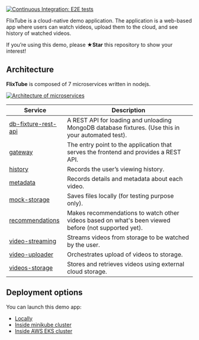 [![Continuous Integration: E2E tests](https://github.com/korenandr/flixtube/actions/workflows/playwright.yml/badge.svg)](https://github.com/korenandr/flixtube/actions/workflows/playwright.yml)

FlixTube is a cloud-native demo application. The application is a web-based app where users can watch videos, upload them to the cloud, and see history of watched videos.

If you’re using this demo, please **★Star** this repository to show your interest!

## Architecture

**FlixTube** is composed of 7 microservices written in nodejs.

[![Architecture of
microservices](/docs/img/architecture-diagram.png)](/docs/img/architecture-diagram.png)


| Service                                              | Description                                                                                         |
| ---------------------------------------------------- | --------------------------------------------------------------------------------------------------- |
| [db-fixture-rest-api](/services/db-fixture-rest-api) | A REST API for loading and unloading MongoDB database fixtures. (Use this in your automated test).  |
| [gateway](/services/gateway)                         | The entry point to the application that serves the frontend and provides a REST API.                |
| [history](/services/history)                         | Records the user’s viewing history.                                                                 |
| [metadata](/services/metadata)                       | Records details and metadata about each video.                                                      |
| [mock-storage](/services/mock-storage)               | Saves files locally (for testing purpose only).                                                     |
| [recommendations](/services/recommendations)         | Makes recommendations to watch other videos based on what's been viewed before (not supported yet). |
| [video-streaming](/services/video-streaming)         | Streams videos from storage to be watched by the user.                                              |
| [video-uploader](/services/video-uploader)           | Orchestrates upload of videos to storage.                                                           |
| [videos-storage](/services/videos-storage)           | Stores and retrieves videos using external cloud storage.                                           |

## Deployment options

You can launch this demo app:

* [Locally](/docs/local-launch-guide.md)
* [Inside minikube cluster](/docs/minikube-launch-guide.md)
* [Inside AWS EKS cluster](/docs/aws-eks-launch-guide.md)

